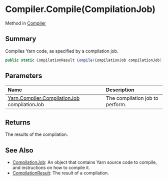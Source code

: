 # Compiler.Compile(CompilationJob)

Method in [Compiler](/docs/api/csharp/yarn.compiler.compiler.md)

## Summary


Compiles Yarn code, as specified by a compilation job.


```csharp
public static CompilationResult Compile(CompilationJob compilationJob)
```

## Parameters

|Name|Description|
|:---|:---|
|[Yarn.Compiler.CompilationJob](/docs/api/csharp/yarn.compiler.compilationjob.md) compilationJob|The compilation job to perform.|

## Returns

The results of the compilation.

## See Also

* [CompilationJob](/docs/api/csharp/yarn.compiler.compilationjob.md): An object that contains Yarn source code to compile, and instructions on how to compile it.
* [CompilationResult](/docs/api/csharp/yarn.compiler.compilationresult.md): The result of a compilation.

